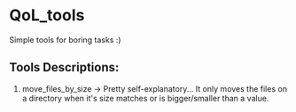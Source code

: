 # QoL_tools
Simple tools for boring tasks :)

## Tools Descriptions:
1) move_files_by_size -> Pretty self-explanatory... It only moves the files on a directory when it's size matches or is bigger/smaller than a value.
